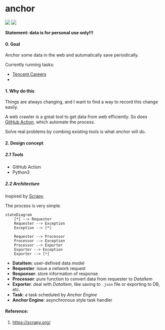 # anchor
<p align="left">
<a href="https://opensource.org/licenses/MIT"><img src="https://img.shields.io/badge/License-MIT-green.svg"></a>
<a href="https://github.com/plantree/anchor/actions/workflows/crontab.yml"><img src="https://github.com/plantree/anchor/actions/workflows/crontab.yml/badge.svg"></a>
</p>

**Statement: data is for personal use only!!!**

#### 0. Goal

Anchor some data in the web and automatically save periodically.

Currently running tasks:

- [Tencent Careers](https://careers.tencent.com/jobopportunity.html)
- 

#### 1. Why do this

Things are always changing, and I want to find a way to record this change easily.

A web crawler is a great tool to get data from web efficiently. So does [GitHub Action](https://docs.github.com/en/actions), which automate the process.

Solve real problems by combing existing tools is what *anchor* will do.

#### 2. Design concept

##### 2.1 Tools

- GitHub Action
- Python3

##### 2.2 Architecture

Inspired by [Scrapy](https://scrapy.org/).

The process is very simple.

```mermaid
stateDiagram
    [*] --> Requester
    Requester --> Exception
    Exception --> [*]

    Requester --> Processor
    Processor --> Exception
    Processor --> Exporter
    Exporter --> Exception
    Exporter --> [*]
```

- **DataItem**: user-defined data model
- **Requester**: issue a network request
- **Responser**: store information of response
- **Processor**: pure function to convert data from requester to *DataItem*
- **Exporter**: deal with *DataItem*, like saving to `.json` file or exporting to DB, etc.
- **Task**: a task scheduled by *Anchor Engine*
- **Anchor Engine**: asynchronous style task handler

#### Reference:

1. https://scrapy.org/
